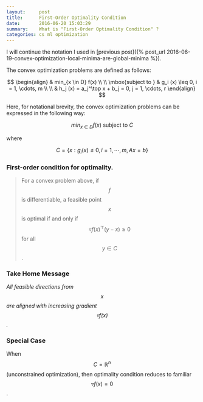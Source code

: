 ```yaml
---
layout:     post
title:      First-Order Optimality Condition
date:       2016-06-20 15:03:29
summary:    What is "First-Order Optimality Condition" ?
categories: cs ml optimization
---
```


I will continue the notation I used in [previous post]({% post_url 2016-06-19-convex-optimization-local-minima-are-global-minima %}).

The convex optimization problems are defined as follows: 

$$
\begin{align}
 			& min_{x \in D} f(x)  \\ \\
 \mbox{subject to } & g_i (x) \leq 0, i = 1, \cdots, m \\ \\
 			& h_j (x) = a_j^\top x + b_j = 0, j = 1, \cdots, r
\end{align}
$$

Here, for notational brevity, the convex optimization problems can be expressed in the following way:

$$ min_{x \in D} f(x) \mbox{ subject to } C$$

where 

$$C = \{ x: g_i(x) \leq 0, i = 1, \cdots, m, Ax = b \} $$

### First-order condition for optimality.

> For a convex problem above, if $$f$$ is differentiable, a feasible point $$x$$ is optimal if and only if $$ \triangledown f(x)^\top (y - x) \geq 0 $$ for all $$y \in C$$.

### Take Home Message

*All feasible directions from $$x$$ are aligned with increasing gradient $$\triangledown f(x)$$.*

### Special Case

When $$C = \mathbb{R}^n$$ (unconstrained optimization), then optimality condition reduces to familiar $$\triangledown f(x) = 0$$.

